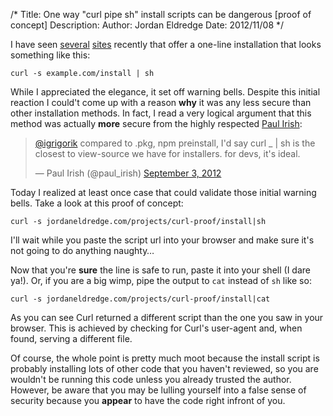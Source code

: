 /*
Title: One way "curl pipe sh" install scripts can be dangerous [proof of concept]
Description: 
Author: Jordan Eldredge
Date: 2012/11/08
*/

I have seen [several](http://pow.cx/)<!-- Markdown conversion ignores a space
between links -->&nbsp;[sites](http://getcomposer.org/download/) recently that
offer a one-line installation that looks something like this:

    curl -s example.com/install | sh

While I appreciated the elegance, it set off warning bells. Despite this
initial reaction I could't come up with a reason **why** it was any less secure
than other installation methods. In fact, I read a very logical argument that
this method was actually **more** secure from the highly respected [Paul
Irish](http://paulirish.com/):

<blockquote class="twitter-tweet" width="500"><p><a
href="https://twitter.com/igrigorik">@igrigorik</a> compared to .pkg, npm
preinstall, I&#39;d say curl _ | sh is the closest to view-source we have for
installers. for devs, it&#39;s ideal.</p> <p>&mdash; Paul Irish (@paul_irish)
<a href="https://twitter.com/paul_irish/statuses/242665829659979776">September
3, 2012</a></p></blockquote> <p><script async
src="//platform.twitter.com/widgets.js" charset="utf-8"></script></p>

Today I realized at least once case that could validate those initial warning
bells. Take a look at this proof of concept:

    curl -s jordaneldredge.com/projects/curl-proof/install|sh

I'll wait while you paste the script url into your browser and make sure it's
not going to do anything naughty&#8230;

Now that you're **sure** the line is safe to run, paste it into your shell (I
dare ya!). Or, if you are a big wimp, pipe the output to `cat` instead of `sh`
like so:

    curl -s jordaneldredge.com/projects/curl-proof/install|cat

As you can see Curl returned a different script than the one you saw in your
browser. This is achieved by checking for Curl's user-agent and, when found,
serving a different file.

Of course, the whole point is pretty much moot because the install script is
probably installing lots of other code that you haven't reviewed, so you are
wouldn't be running this code unless you already trusted the author.  However,
be aware that you may be lulling yourself into a false sense of security
because you **appear** to have the code right infront of you.

